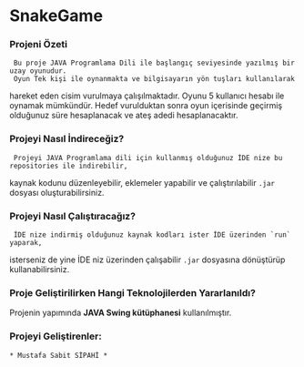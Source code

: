 # SnakeGame

### Projeni Özeti

	 Bu proje JAVA Programlama Dili ile başlangıç seviyesinde yazılmış bir uzay oyunudur.
	 Oyun Tek kişi ile oynanmakta ve bilgisayarın yön tuşları kullanılarak
  hareket eden cisim vurulmaya çalışılmaktadır.
	 Oyunu 5 kullanıcı hesabı ile oynamak mümkündür.
	 Hedef vurulduktan sonra oyun içerisinde geçirmiş olduğunuz süre hesaplanacak
  ve ateş adedi hesaplanacaktır.
 
### Projeyi Nasıl İndireceğiz?

	 Projeyi JAVA Programlama dili için kullanmış olduğunuz İDE nize bu repositories ile indirebilir, 
  kaynak kodunu düzenleyebilir, eklemeler yapabilir ve çalıştırılabilir `.jar` dosyası oluşturabilirsiniz.
	
### Projeyi Nasıl Çalıştıracağız?

	 İDE nize indirmiş olduğunuz kaynak kodları ister İDE üzerinden `run` yaparak,
  isterseniz de yine İDE niz üzerinden çalışabilir `.jar` dosyasına dönüştürüp kullanabilirsiniz.

### Proje Geliştirilirken Hangi Teknolojilerden Yararlanıldı?

Projenin yapımında **JAVA Swing kütüphanesi** kullanılmıştır.
	
### Projeyi Geliştirenler:

	* Mustafa Sabit SİPAHİ *
